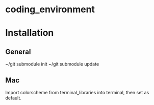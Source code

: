 coding_environment
==================

# Installation

## General

~/git submodule init
~/git submodule update

## Mac

Import colorscheme from terminal_libraries into terminal, then set as default.
